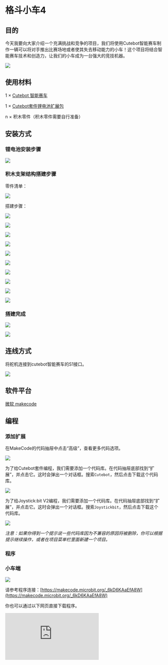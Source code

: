﻿# 格斗小车4

## 目的

今天我要向大家介绍一个充满挑战和竞争的项目，我们将使用Cutebot智能赛车制作一辆可以将对手推出比赛场地或者使其失去移动能力的小车！这个项目将结合智能赛车技术和创造力，让我们的小车成为一台强大的竞技机器。

![](https://wiki-media-ef.oss-cn-hongkong.aliyuncs.com/docs/microbit/microbit-smart-car/microbit-smart-cutebot/extended-projects/images/cutebot-case-29-01.png)

## 使用材料
1 × [Cutebot 智能赛车](https://www.elecfreaks.com/micro-bit-smart-cutebot.html)

1 × [Cutebot套件锂电池扩展包](https://www.elecfreaks.com/cutebot-lithium-battery-pack.html)

n × 积木零件（积木零件需要自行准备）


## 安装方式

### 锂电池安装步骤

![](https://wiki-media-ef.oss-cn-hongkong.aliyuncs.com/docs/microbit/microbit-smart-car/microbit-smart-cutebot/extended-projects/images/cutebot-step-01.png)

### 积木支架结构搭建步骤

零件清单：

![](https://wiki-media-ef.oss-cn-hongkong.aliyuncs.com/docs/microbit/microbit-smart-car/microbit-smart-cutebot/extended-projects/images/cutebot-case-29-step-01.png)

搭建步骤：

![](https://wiki-media-ef.oss-cn-hongkong.aliyuncs.com/docs/microbit/microbit-smart-car/microbit-smart-cutebot/extended-projects/images/cutebot-case-29-step-02.png)

![](https://wiki-media-ef.oss-cn-hongkong.aliyuncs.com/docs/microbit/microbit-smart-car/microbit-smart-cutebot/extended-projects/images/cutebot-case-29-step-03.png)

![](https://wiki-media-ef.oss-cn-hongkong.aliyuncs.com/docs/microbit/microbit-smart-car/microbit-smart-cutebot/extended-projects/images/cutebot-case-29-step-04.png)

![](https://wiki-media-ef.oss-cn-hongkong.aliyuncs.com/docs/microbit/microbit-smart-car/microbit-smart-cutebot/extended-projects/images/cutebot-case-29-step-05.png)

![](https://wiki-media-ef.oss-cn-hongkong.aliyuncs.com/docs/microbit/microbit-smart-car/microbit-smart-cutebot/extended-projects/images/cutebot-case-29-step-06.png)

![](https://wiki-media-ef.oss-cn-hongkong.aliyuncs.com/docs/microbit/microbit-smart-car/microbit-smart-cutebot/extended-projects/images/cutebot-case-29-step-07.png)

![](https://wiki-media-ef.oss-cn-hongkong.aliyuncs.com/docs/microbit/microbit-smart-car/microbit-smart-cutebot/extended-projects/images/cutebot-case-29-step-08.png)

![](https://wiki-media-ef.oss-cn-hongkong.aliyuncs.com/docs/microbit/microbit-smart-car/microbit-smart-cutebot/extended-projects/images/cutebot-case-29-step-09.png)

![](https://wiki-media-ef.oss-cn-hongkong.aliyuncs.com/docs/microbit/microbit-smart-car/microbit-smart-cutebot/extended-projects/images/cutebot-case-29-step-10.png)

![](https://wiki-media-ef.oss-cn-hongkong.aliyuncs.com/docs/microbit/microbit-smart-car/microbit-smart-cutebot/extended-projects/images/cutebot-case-29-step-11.png)

### 搭建完成



![](https://wiki-media-ef.oss-cn-hongkong.aliyuncs.com/docs/microbit/microbit-smart-car/microbit-smart-cutebot/extended-projects/images/cutebot-case-29-02.png)

![](https://wiki-media-ef.oss-cn-hongkong.aliyuncs.com/docs/microbit/microbit-smart-car/microbit-smart-cutebot/extended-projects/images/cutebot-case-29-03.png)




## 连线方式

将舵机连接到cutebot智能赛车的S1接口。

![](https://wiki-media-ef.oss-cn-hongkong.aliyuncs.com/docs/microbit/microbit-smart-car/microbit-smart-cutebot/extended-projects/images/cutebot-case-26-10.png)


## 软件平台

[微软 makecode](https://makecode.microbit.org/#)

## 编程

### 添加扩展
在MakeCode的代码抽屉中点击“高级”，查看更多代码选项。

![](https://wiki-media-ef.oss-cn-hongkong.aliyuncs.com/docs/microbit/microbit-smart-car/microbit-smart-cutebot/extended-projects/images/cutebot-case-24-01.png)

为了给Cutebot套件编程，我们需要添加一个代码库。在代码抽屉底部找到“扩展”，并点击它。这时会弹出一个对话框。搜索`Cutebot`，然后点击下载这个代码库。

![](https://wiki-media-ef.oss-cn-hongkong.aliyuncs.com/docs/microbit/microbit-smart-car/microbit-smart-cutebot/extended-projects/images/cutebot-case-24-02.png)

为了给Joystick:bit V2编程，我们需要添加一个代码库。在代码抽屉底部找到“扩展”，并点击它。这时会弹出一个对话框。搜索`Joystickbit`，然后点击下载这个代码库。

![](https://wiki-media-ef.oss-cn-hongkong.aliyuncs.com/docs/microbit/microbit-smart-car/microbit-smart-cutebot/extended-projects/images/cutebot-case-22-03.png)

*注意：如果你得到一个提示说一些代码库因为不兼容的原因将被删除，你可以根据提示继续操作，或者在项目菜单栏里面新建一个项目。*

### 程序

### 小车端


![](https://wiki-media-ef.oss-cn-hongkong.aliyuncs.com/docs/microbit/microbit-smart-car/microbit-smart-cutebot/extended-projects/images/cutebot-case-26-04.png)


请参考程序连接：[https://makecode.microbit.org/_6kD6KAaEfA8W](https://makecode.microbit.org/_6kD6KAaEfA8W)

你也可以通过以下网页直接下载程序。

<div
    style={{
        position: 'relative',
        paddingBottom: '60%',
        overflow: 'hidden',
    }}
>
    <iframe
        src="https://makecode.microbit.org/_6kD6KAaEfA8W"
        frameborder="0"
        sandbox="allow-popups allow-forms allow-scripts allow-same-origin"
        style={{
            position: 'absolute',
            width: '100%',
            height: '100%',
        }}
    />
</div>

### 遥控端


![](https://wiki-media-ef.oss-cn-hongkong.aliyuncs.com/docs/microbit/microbit-smart-car/microbit-smart-cutebot/extended-projects/images/cutebot-case-26-05.png)


请参考程序连接：[https://makecode.microbit.org/_6fy3K4Xctdgz](https://makecode.microbit.org/_6fy3K4Xctdgz)

你也可以通过以下网页直接下载程序。

<div
    style={{
        position: 'relative',
        paddingBottom: '60%',
        overflow: 'hidden',
    }}
>
    <iframe
        src="https://makecode.microbit.org/_6fy3K4Xctdgz"
        frameborder="0"
        sandbox="allow-popups allow-forms allow-scripts allow-same-origin"
        style={{
            position: 'absolute',
            width: '100%',
            height: '100%',
        }}
    />
</div>

## 结论

如果通过遥控器的摇杆控制小车的行驶方向，按下遥控器的C\D按键控制舵机动作。

![](https://wiki-media-ef.oss-cn-hongkong.aliyuncs.com/docs/microbit/microbit-smart-car/microbit-smart-cutebot/extended-projects/images/cutebot-case-29.gif)
